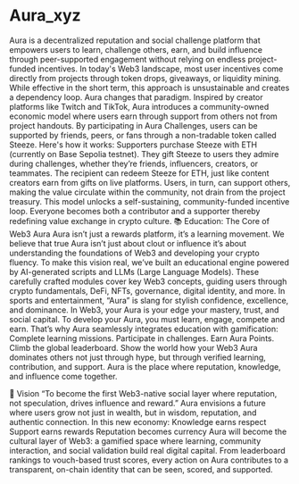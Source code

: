 # Aura_xyz
Aura is a decentralized reputation and social challenge platform that empowers users to learn, challenge others, earn, and build influence through peer-supported engagement without relying on endless project-funded incentives.
In today's Web3 landscape, most user incentives come directly from projects through token drops, giveaways, or liquidity mining. While effective in the short term, this approach is unsustainable and creates a dependency loop. Aura changes that paradigm.
Inspired by creator platforms like Twitch and TikTok, Aura introduces a community-owned economic model where users earn through support from others not from project handouts. By participating in Aura Challenges, users can be supported by friends, peers, or fans through a non-tradable token called Steeze.
Here's how it works:
Supporters purchase Steeze with ETH (currently on Base Sepolia testnet).
They gift Steeze to users they admire during challenges, whether they’re friends, influencers, creators, or teammates.
The recipient can redeem Steeze for ETH, just like content creators earn from gifts on live platforms.
Users, in turn, can support others, making the value circulate within the community, not drain from the project treasury.
This model unlocks a self-sustaining, community-funded incentive loop. Everyone becomes both a contributor and a supporter thereby redefining value exchange in crypto culture.
📚 Education: The Core of Web3 Aura
Aura isn’t just a rewards platform, it’s a learning movement. We believe that true Aura isn’t just about clout or influence it’s about understanding the foundations of Web3 and developing your crypto fluency.
To make this vision real, we’ve built an educational engine powered by AI-generated scripts and LLMs (Large Language Models). These carefully crafted modules cover key Web3 concepts, guiding users through crypto fundamentals, DeFi, NFTs, governance, digital identity, and more.
In sports and entertainment, “Aura” is slang for stylish confidence, excellence, and dominance.
In Web3, your Aura is your edge your mastery, trust, and social capital.
To develop your Aura, you must learn, engage, compete and earn.
That’s why Aura seamlessly integrates education with gamification:
Complete learning missions.
Participate in challenges.
Earn Aura Points.
Climb the global leaderboard.
Show the world how your Web3 Aura dominates others not just through hype, but through verified learning, contribution, and support.
Aura is the place where reputation, knowledge, and influence come together.

🌟 Vision
“To become the first Web3-native social layer where reputation, not speculation, drives influence and reward.”
Aura envisions a future where users grow not just in wealth, but in wisdom, reputation, and authentic connection. In this new economy:
Knowledge earns respect
Support earns rewards
Reputation becomes currency
Aura will become the cultural layer of Web3: a gamified space where learning, community interaction, and social validation build real digital capital. From leaderboard rankings to vouch-based trust scores, every action on Aura contributes to a transparent, on-chain identity that can be seen, scored, and supported.
